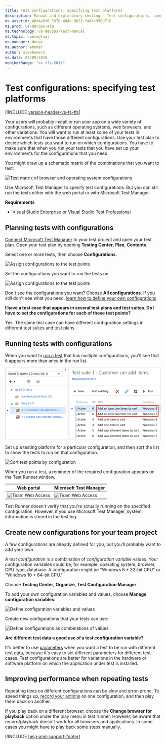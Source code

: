 ```yaml
---
title: Test configurations, specifying test platforms
description: Manual and exploratory testing - Test configurations, specifying test platforms
ms.assetid: 40d4a0f6-5978-404d-9627-fa81e950d718
ms.prod: vs-devops-alm
ms.technology: vs-devops-test-manual
ms.topic: conceptual
ms.manager: douge
ms.author: ahomer
author: alexhomer1
ms.date: 04/09/2018
monikerRange: ">= tfs-2015"
---
```


# Test configurations: specifying test platforms

[!INCLUDE [version-header-vs-ts-tfs](../_shared/version-header-vs-ts-tfs.md)] 

Your users will probably install or run your app on a wide variety of configurations, such as different operating systems, web browsers, and other variations. You will want to run at least some of your tests in environments that have those different configurations. Use your test plan to decide which tests you want to run on which configurations. You have to make sure that when you run your tests that you have set up your environments for the configurations that you need.

You might draw up a schematic matrix of the combinations that you want to test:

![Test matrix of browser and operating system configurations](../_img/_shared/testing-configurations-schematic.png)

Use Microsoft Test Manager to specify test configurations. But you can still run the tests either with the web portal or with Microsoft Test Manager.

**Requirements**

* [Visual Studio Enterprise](https://www.visualstudio.com/downloads/) or [Visual Studio Test Professional ](https://www.visualstudio.com/vs/test-professional/)

## Planning tests with configurations  
 
[Connect Microsoft Test Manager](connect-microsoft-test-manager-to-your-team-project-and-test-plan.md)
to your test project and open your test plan. Open your test plan by opening **Testing Center**, **Plan**, **Contents**. 

Select one or more tests, then choose **Configurations**.

![Assign configurations to the test points](_img/test-configurations-specifying-test-platforms/mtmconfig-01.png)

Set the configurations you want to run the tests on.

![Assign configurations to the test points](_img/test-configurations-specifying-test-platforms/mtmconfig-02.png)

Don't see the configurations you want? Choose **All configurations**. If you still don't see what you need, 
[learn how to define your own configurations](#create-new).

**I have a test case that appears in several test plans and test suites. Do I have to set the configurations for each of these test points?**

Yes. The same test case can have different configuration settings in different test suites and test plans.

## Running tests with configurations  

When you want to [run a test](run-manual-tests-with-microsoft-test-manager.md)
that has multiple configurations, you'll see that it appears more than once in the run list. 

![Required configurations in the lists of tests](_img/test-configurations-specifying-test-platforms/mtmconfig-03.png) 

Set up a testing platform for a particular configuration, and then sort the list to show the tests to run on that configuration.

![Sort test points by configuration](_img/test-configurations-specifying-test-platforms/mtmconfig-04.png) 

When you run a test, a reminder of the required configuration appears on the Test Runner window.

| Web portal | Microsoft Test Manager |
| --- | --- |
| ![Team Web Access](_img/test-configurations-specifying-test-platforms/mtmconfig-05.png) | ![Team Web Access](_img/test-configurations-specifying-test-platforms/mtmconfig-05a.png) |
  
Test Runner doesn't verify that you're actually running on the specified configuration. 
However, if you use Microsoft Test Manager, system information is stored in the test log.

<a name="create-new"></a>
## Create new configurations for your team project  

A few configurations are already defined for you, but you'll probably want to add your own.

A _test configuration_ is a combination of _configuration variable_ values. Your configuration variables could be, 
for example, operating system, browser, CPU type, database. A configuration might be "Windows 8 + 32-bit CPU" or "Windows 10 + 64-bit CPU." 

Choose **Testing Center**, **Organize**, **Test Configuration Manager**. 

To add your own configuration variables and values, choose **Manage configuration variables**:

![Define configuration variables and values](_img/test-configurations-specifying-test-platforms/mtmconfig-06.png)

Create new configurations that your tests can use:

![Define configurations as combinations of values](_img/test-configurations-specifying-test-platforms/mtmconfig-07.png)

**Are different test data a good use of a test configuration variable?**

It's better to use [parameters](../repeat-test-with-different-data.md)
when you want a test to be run with different test data, because it's easy to set different parameters for different test cases. 
Test configurations are better for variations in the hardware or software platform on which the application under test is installed. 

## Improving performance when repeating tests  

Repeating tests on different configurations can be slow and error-prone.
To speed things up, [record your actions](../getting-started/record-play-back-manual-tests.md) on one configuration,
and then play them back on another. 

If you play back on a different browser, choose the **Change browser for playback** option under the play menu in test runner. 
However, be aware that record/playback doesn't work for all browsers and applications. In some cases you might have to play back some steps manually.
  
[!INCLUDE [help-and-support-footer](../_shared/help-and-support-footer.md)] 
